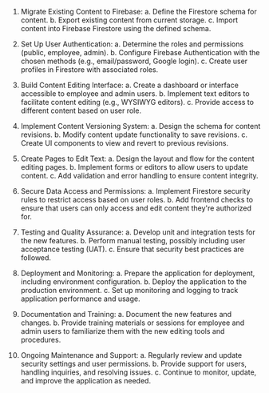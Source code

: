 1. Migrate Existing Content to Firebase:
a. Define the Firestore schema for content.
b. Export existing content from current storage.
c. Import content into Firebase Firestore using the defined schema.

2. Set Up User Authentication:
a. Determine the roles and permissions (public, employee, admin).
b. Configure Firebase Authentication with the chosen methods (e.g., email/password, Google login).
c. Create user profiles in Firestore with associated roles.

3. Build Content Editing Interface:
a. Create a dashboard or interface accessible to employee and admin users.
b. Implement text editors to facilitate content editing (e.g., WYSIWYG editors).
c. Provide access to different content based on user role.

4. Implement Content Versioning System:
a. Design the schema for content revisions.
b. Modify content update functionality to save revisions.
c. Create UI components to view and revert to previous revisions.

5. Create Pages to Edit Text:
a. Design the layout and flow for the content editing pages.
b. Implement forms or editors to allow users to update content.
c. Add validation and error handling to ensure content integrity.

6. Secure Data Access and Permissions:
a. Implement Firestore security rules to restrict access based on user roles.
b. Add frontend checks to ensure that users can only access and edit content they're authorized for.

7. Testing and Quality Assurance:
a. Develop unit and integration tests for the new features.
b. Perform manual testing, possibly including user acceptance testing (UAT).
c. Ensure that security best practices are followed.

8. Deployment and Monitoring:
a. Prepare the application for deployment, including environment configuration.
b. Deploy the application to the production environment.
c. Set up monitoring and logging to track application performance and usage.

9. Documentation and Training:
a. Document the new features and changes.
b. Provide training materials or sessions for employee and admin users to familiarize them with the new editing tools and procedures.

10. Ongoing Maintenance and Support:
a. Regularly review and update security settings and user permissions.
b. Provide support for users, handling inquiries, and resolving issues.
c. Continue to monitor, update, and improve the application as needed.